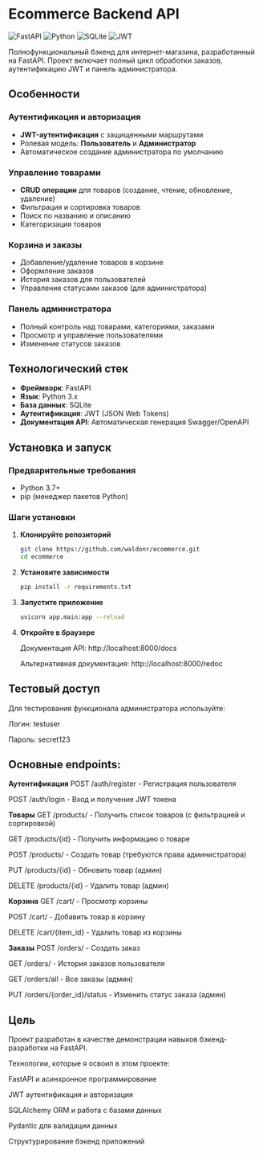 # Ecommerce Backend API

![FastAPI](https://img.shields.io/badge/FastAPI-005571?style=for-the-badge&logo=fastapi)
![Python](https://img.shields.io/badge/Python-3776AB?style=for-the-badge&logo=python&logoColor=white)
![SQLite](https://img.shields.io/badge/SQLite-07405E?style=for-the-badge&logo=sqlite&logoColor=white)
![JWT](https://img.shields.io/badge/JWT-black?style=for-the-badge&logo=JSON%20web%20tokens)

Полнофункциональный бэкенд для интернет-магазина, разработанный на FastAPI. Проект включает полный цикл обработки заказов, аутентификацию JWT и панель администратора.

## Особенности

### Аутентификация и авторизация
- **JWT-аутентификация** с защищенными маршрутами
- Ролевая модель: **Пользователь** и **Администратор**
- Автоматическое создание администратора по умолчанию

### Управление товарами
- **CRUD операции** для товаров (создание, чтение, обновление, удаление)
- Фильтрация и сортировка товаров
- Поиск по названию и описанию
- Категоризация товаров

### Корзина и заказы
- Добавление/удаление товаров в корзине
- Оформление заказов
- История заказов для пользователей
- Управление статусами заказов (для администратора)

### Панель администратора
- Полный контроль над товарами, категориями, заказами
- Просмотр и управление пользователями
- Изменение статусов заказов

## Технологический стек

- **Фреймворк**: FastAPI
- **Язык**: Python 3.x
- **База данных**: SQLite
- **Аутентификация**: JWT (JSON Web Tokens)
- **Документация API**: Автоматическая генерация Swagger/OpenAPI

## Установка и запуск

### Предварительные требования
- Python 3.7+
- pip (менеджер пакетов Python)

### Шаги установки

1. **Клонируйте репозиторий**
   ```bash
   git clone https://github.com/waldonr/ecommerce.git
   cd ecommerce

2. **Установите зависимости**
   ```bash
   pip install -r requirements.txt

3. **Запустите приложение**
   ```bash
   uvicorn app.main:app --reload
   
4. **Откройте в браузере**

   Документация API: http://localhost:8000/docs
   
   Альтернативная документация: http://localhost:8000/redoc

## Тестовый доступ
   Для тестирования функционала администратора используйте:
   
   Логин: testuser
   
   Пароль: secret123
   
## Основные endpoints:

**Аутентификация**
   POST /auth/register - Регистрация пользователя
   
   POST /auth/login - Вход и получение JWT токена

**Товары**
   GET /products/ - Получить список товаров (с фильтрацией и сортировкой)
   
   GET /products/{id} - Получить информацию о товаре
   
   POST /products/ - Создать товар (требуются права администратора)
   
   PUT /products/{id} - Обновить товар (админ)
   
   DELETE /products/{id} - Удалить товар (админ)

**Корзина**
   GET /cart/ - Просмотр корзины
   
   POST /cart/ - Добавить товар в корзину
   
   DELETE /cart/{item_id} - Удалить товар из корзины

**Заказы**
   POST /orders/ - Создать заказ
   
   GET /orders/ - История заказов пользователя
   
   GET /orders/all - Все заказы (админ)
   
   PUT /orders/{order_id}/status - Изменить статус заказа (админ)
   
## Цель 
   Проект разработан в качестве демонстрации навыков бэкенд-разработки на FastAPI.
   
   Технологии, которые я освоил в этом проекте:
   
   FastAPI и асинхронное программирование
   
   JWT аутентификация и авторизация
   
   SQLAlchemy ORM и работа с базами данных
   
   Pydantic для валидации данных
   
   Структурирование бэкенд приложений
